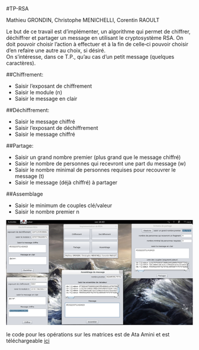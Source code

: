 #TP-RSA

Mathieu GRONDIN, Christophe MENICHELLI, Corentin RAOULT

Le but de ce travail est d’implémenter, un algorithme qui permet de chiffrer, déchiffrer et partager un message en utilisant le cryptosystème RSA. On doit pouvoir choisir l’action à effectuer et à la fin de celle‐ci pouvoir choisir d’en refaire une autre au choix, si désiré.  
On s’intéresse, dans ce T.P., qu’au cas d’un petit message (quelques  caractères). 

##Chiffrement:  
* Saisir l’exposant de chiffrement 
* Saisir le module (n)  
* Saisir le message en clair 

##Déchiffrement: 
* Saisir le message chiffré 
* Saisir l’exposant de déchiffrement 
* Saisir le message chiffré

##Partage:  
* Saisir un grand nombre premier (plus grand que le message chiffré) 
* Saisir le nombre de personnes qui recevront une part du message (w) 
* Saisir le nombre minimal de personnes requises pour recouvrer le message (t) 
* Saisir le message (déjà chiffré) à partager 

##Assemblage
* Saisir le minimum de couples clé/valeur
* Saisir le nombre premier n


![screenshot](screenshot.png)


le code pour les opérations sur les matrices est de Ata Amini et est téléchargeable [ici](http://www.codeproject.com/Articles/405128/Matrix-operations-in-Java)


